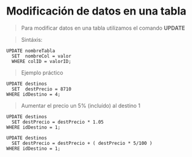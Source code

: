 # Modificación de datos en una tabla

> Para modificar datos en una tabla
> utilizamos el comando **UPDATE**

> Sintáxis: 

    UPDATE nombreTabla  
      SET  nombreCol = valor    
      WHERE colID = valorID;  


> Ejemplo práctico  

    UPDATE destinos    
      SET  destPrecio = 8710  
    WHERE idDestino = 4;

> Aumentar el precio
> un 5% (incluído) al destino 1


    UPDATE destinos  
      SET destPrecio = destPrecio * 1.05  
    WHERE idDestino = 1;

    UPDATE destinos  
      SET destPrecio = destPrecio + ( destPrecio * 5/100 )  
    WHERE idDestino = 1;

